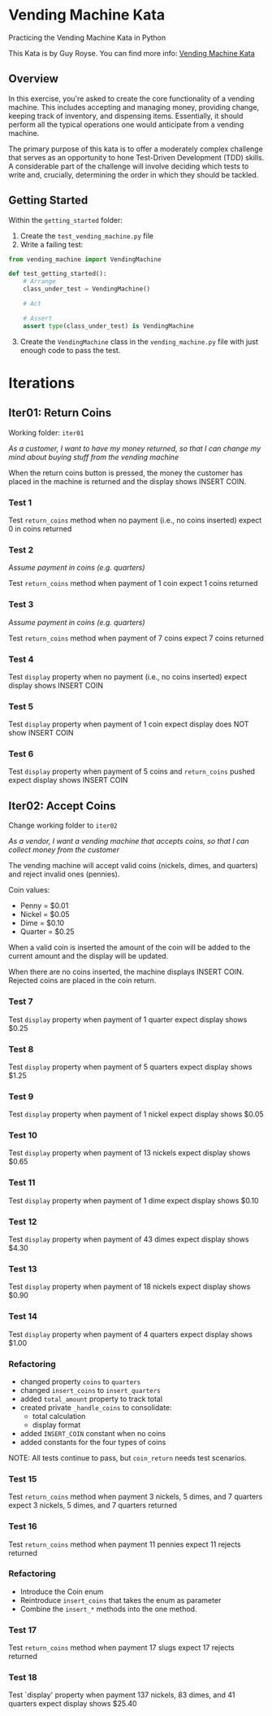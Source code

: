 # Vending Machine Kata

Practicing the Vending Machine Kata in Python

This Kata is by Guy Royse. You can find more info: [Vending Machine Kata](https://github.com/guyroyse/vending-machine-kata)

## Overview

In this exercise, you're asked to create the core functionality of a vending machine. This includes accepting and managing money, providing change, keeping track of inventory, and dispensing items. Essentially, it should perform all the typical operations one would anticipate from a vending machine.

The primary purpose of this kata is to offer a moderately complex challenge that serves as an opportunity to hone Test-Driven Development (TDD) skills. A considerable part of the challenge will involve deciding which tests to write and, crucially, determining the order in which they should be tackled.

## Getting Started

Within the `getting_started` folder:
1. Create the `test_vending_machine.py` file
2. Write a failing test:
```python
from vending_machine import VendingMachine

def test_getting_started():
    # Arrange
    class_under_test = VendingMachine()

    # Act

    # Assert
    assert type(class_under_test) is VendingMachine
```

3. Create the `VendingMachine` class in the `vending_machine.py` file with just enough code to pass the test.

# Iterations

## Iter01: Return Coins

Working folder: `iter01`

_As a customer,_
_I want to have my money returned,_
_so that I can change my mind about buying stuff from the vending machine_

When the return coins button is pressed, the money the customer has placed in the machine is returned and the display shows INSERT COIN.

### Test 1

Test `return_coins` method
when no payment (i.e., no coins inserted)
expect 0 in coins returned

### Test 2

_Assume payment in coins (e.g. quarters)_

Test `return_coins` method
when payment of 1 coin
expect 1 coins returned

### Test 3

_Assume payment in coins (e.g. quarters)_

Test `return_coins` method
when payment of 7 coins
expect 7 coins returned

### Test 4

Test `display` property
when no payment (i.e., no coins inserted)
expect display shows INSERT COIN

### Test 5

Test `display` property
when payment of 1 coin
expect display does NOT show INSERT COIN

### Test 6

Test `display` property
when payment of 5 coins and `return_coins` pushed
expect display shows INSERT COIN

## Iter02: Accept Coins

Change working folder to `iter02`

_As a vendor,_
_I want a vending machine that accepts coins,_
_so that I can collect money from the customer_

The vending machine will accept valid coins (nickels, dimes, and quarters) and reject invalid ones (pennies).

Coin values:
- Penny = $0.01
- Nickel = $0.05
- Dime = $0.10
- Quarter = $0.25

When a valid coin is inserted the amount of the coin will be added to the current amount and the display will be updated.

When there are no coins inserted, the machine displays INSERT COIN. Rejected coins are placed in the coin return.

### Test 7

Test `display` property
when payment of 1 quarter
expect display shows $0.25

### Test 8

Test `display` property
when payment of 5 quarters
expect display shows $1.25

### Test 9

Test `display` property
when payment of 1 nickel
expect display shows $0.05

### Test 10

Test `display` property
when payment of 13 nickels
expect display shows $0.65

### Test 11

Test `display` property
when payment of 1 dime
expect display shows $0.10

### Test 12

Test `display` property
when payment of 43 dimes
expect display shows $4.30

### Test 13

Test `display` property
when payment of 18 nickels
expect display shows $0.90

### Test 14

Test `display` property
when payment of 4 quarters
expect display shows $1.00

### Refactoring

- changed property `coins` to `quarters`
- changed `insert_coins` to `insert_quarters`
- added `total_amount` property to track total
- created private `_handle_coins` to consolidate:
  * total calculation
  * display format
- added `INSERT_COIN` constant when no coins
- added constants for the four types of coins

NOTE: All tests continue to pass, but `coin_return` needs test scenarios.

### Test 15

Test `return_coins` method
when payment 3 nickels, 5 dimes, and 7 quarters
expect 3 nickels, 5 dimes, and 7 quarters returned

### Test 16

Test `return_coins` method
when payment 11 pennies
expect 11 rejects returned

### Refactoring

- Introduce the Coin enum
- Reintroduce `insert_coins` that takes the enum as parameter
- Combine the `insert_*` methods into the one method.

### Test 17

Test `return_coins` method
when payment 17 slugs
expect 17 rejects returned

### Test 18

Test `display' property
when payment 137 nickels, 83 dimes, and 41 quarters
expect display shows $25.40

